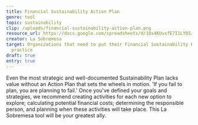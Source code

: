```yaml
---
title: Financial Sustainability Action Plan
genre: tool
topic: sustainability
clip: /uploads/financial-sustainability-action-plan.png
resource_url: https://docs.google.com/spreadsheets/d/1Os4KUvxfE7I1LY05zOZIBavkgGdySfxIwjb6MNwn5j8/edit#gid=416387894
creator: La Sobremesa
target: Organizations that need to put their Financial Sustainability Plan into
  practice
draft: true
entry: true
---
```

<!--StartFragment-->

Even the most strategic and well-documented Sustainability Plan lacks value without an Action Plan that sets the wheels in motion. 'If you fail to plan, you are planning to fail.' Once you've defined your goals and strategies, we recommend creating activities for each new option to explore; calculating potential financial costs; determining the responsible person, and planning when these activities will take place. This La Sobremesa tool will be your greatest ally.

<!--EndFragment-->